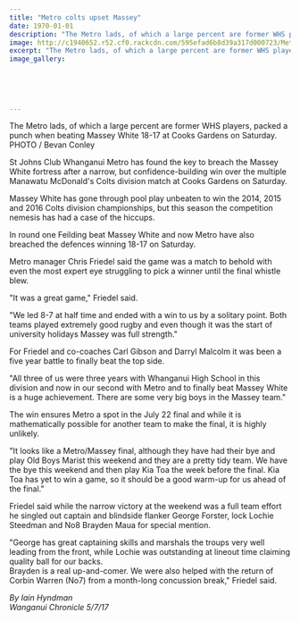```yaml
---
title: "Metro colts upset Massey"
date: 1970-01-01
description: "The Metro lads, of which a large percent are former WHS players, packed a punch when beating Massey White 18-17 at Cooks Gardens on Saturday..."
image: http://c1940652.r52.cf0.rackcdn.com/595efad6b8d39a317d000723/Metro-beats-Massey-july-2017.jpg
excerpt: "The Metro lads, of which a large percent are former WHS players, packed a punch when beating Massey White 18-17 at Cooks Gardens on Saturday."
image_gallery:
    
    
    
    
    
---
```


<p><span>The Metro lads, of which a large percent are former WHS players, packed a punch when beating Massey White 18-17 at Cooks Gardens on Saturday. <br />PHOTO / Bevan Conley</span></p>
<p class="element element-paragraph">St Johns Club Whanganui Metro has found the key to breach the Massey White fortress after a narrow, but confidence-building win over the multiple Manawatu McDonald's Colts division match at Cooks Gardens on Saturday.</p>
<p class="element element-paragraph">Massey White has gone through pool play unbeaten to win the 2014, 2015 and 2016 Colts division championships, but this season the competition nemesis has had a case of the hiccups.</p>
<p class="element element-paragraph">In round one Feilding beat Massey White and now Metro have also breached the defences winning 18-17 on Saturday.</p>
<p class="element element-paragraph">Metro manager Chris Friedel said the game was a match to behold with even the most expert eye struggling to pick a winner until the final whistle blew.</p>
<p class="element element-paragraph">"It was a great game," Friedel said.</p>
<p class="element element-paragraph">"We led 8-7 at half time and ended with a win to us by a solitary point. Both teams played extremely good rugby and even though it was the start of university holidays Massey was full strength."</p>
<p class="element element-paragraph">For Friedel and co-coaches Carl Gibson and Darryl Malcolm it was been a five year battle to finally beat the top side.</p>
<p class="element element-paragraph">"All three of us were three years with Whanganui High School in this division and now in our second with Metro and to finally beat Massey White is a huge achievement. There are some very big boys in the Massey team."</p>
<p class="element element-paragraph">The win ensures Metro a spot in the July 22 final and while it is mathematically possible for another team to make the final, it is highly unlikely.</p>
<p class="element element-paragraph">"It looks like a Metro/Massey final, although they have had their bye and play Old Boys Marist this weekend and they are a pretty tidy team. We have the bye this weekend and then play Kia Toa the week before the final. Kia Toa has yet to win a game, so it should be a good warm-up for us ahead of the final."</p>
<p class="element element-paragraph">Friedel said while the narrow victory at the weekend was a full team effort he singled out captain and blindside flanker George Forster, lock Lochie Steedman and No8 Brayden Maua for special mention.</p>
<p class="element element-paragraph">"George has great captaining skills and marshals the troups very well leading from the front, while Lochie was outstanding at lineout time claiming quality ball for our backs.&nbsp;<br />Brayden is a real up-and-comer. We were also helped with the return of Corbin Warren (No7) from a month-long concussion break," Friedel said.</p>
<p><em>By Iain Hyndman</em><br /><em>Wanganui Chronicle 5/7/17</em></p>


